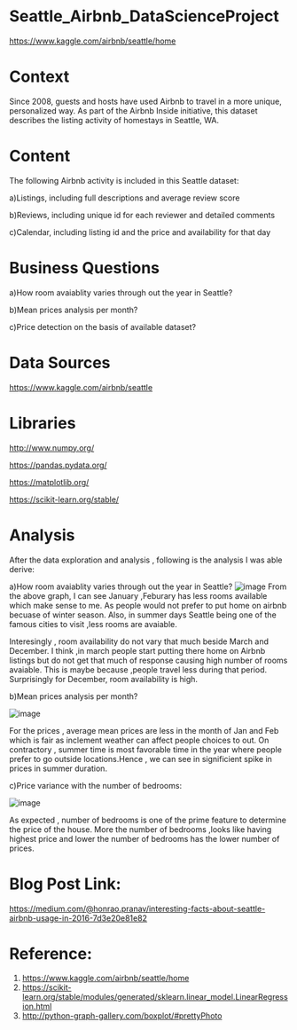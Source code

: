 # Seattle_Airbnb_DataScienceProject
https://www.kaggle.com/airbnb/seattle/home

# Context

Since 2008, guests and hosts have used Airbnb to travel in a more unique, personalized way. As part of the Airbnb Inside initiative, this dataset describes the listing activity of homestays in Seattle, WA.

# Content

The following Airbnb activity is included in this Seattle dataset:

a)Listings, including full descriptions and average review score 

b)Reviews, including unique id for each reviewer and detailed comments 

c)Calendar, including listing id and the price and availability for that day

# Business Questions

a)How  room avaiablity varies through out the year in Seattle?

b)Mean prices analysis per month?

c)Price detection on the basis of available dataset?


# Data Sources

https://www.kaggle.com/airbnb/seattle

# Libraries

http://www.numpy.org/

https://pandas.pydata.org/

https://matplotlib.org/

https://scikit-learn.org/stable/



# Analysis
After the data exploration and analysis , following is the analysis I was able derive:

a)How  room avaiablity varies through out the year in Seattle?
![image](https://user-images.githubusercontent.com/8425221/48756454-40ef2080-ec67-11e8-97d2-8e50971c951d.png)
From the above graph, I can see January ,Feburary has less rooms available which make sense to me. As people would not prefer to put home on airbnb becuase of winter season. Also, in summer days Seattle being one of the famous cities to visit ,less rooms are avaiable.

Interesingly , room availability do not vary that much beside March and December. I think ,in march people start putting there home on Airbnb listings but do not get that much of response causing high number of rooms avaiable. This is maybe because ,people travel less during that period. Surprisingly for December, room availability is high.


b)Mean prices analysis per month?

![image](https://user-images.githubusercontent.com/8425221/48756822-9d9f0b00-ec68-11e8-9ef2-cf67202ed274.png)

For the prices , average mean prices are less in the month of Jan and Feb which is fair as inclement weather can affect people choices to out. On contractory , summer time is most favorable time in the year where people prefer to go outside locations.Hence , we can see in significient  spike in prices in summer duration.




c)Price variance with the number of bedrooms:

![image](https://user-images.githubusercontent.com/8425221/48756772-69c3e580-ec68-11e8-816c-66c6fd775273.png)

As expected , number of bedrooms is one of the prime feature to determine the price of the house. More the number of bedrooms ,looks like having highest price and lower the number of bedrooms has the lower number of prices.


# Blog Post Link:
https://medium.com/@honrao.pranav/interesting-facts-about-seattle-airbnb-usage-in-2016-7d3e20e81e82

# Reference:
1. https://www.kaggle.com/airbnb/seattle/home
2. https://scikit-learn.org/stable/modules/generated/sklearn.linear_model.LinearRegression.html
3. http://python-graph-gallery.com/boxplot/#prettyPhoto
